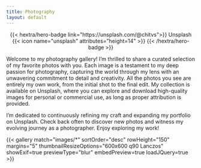 ```yaml
---
title: Photography
layout: default
---
```


<div style="text-align: center; margin-top: 1em;">
{{< hextra/hero-badge link="https://unsplash.com/@chitvs">}}
  <span>Unsplash</span>
  {{< icon name="unsplash" attributes="height=14" >}}
{{< /hextra/hero-badge >}}
</div>

<p>Welcome to my photography gallery! I’m thrilled to share a curated selection of my favorite photos with you. Each image is a testament to my deep passion for photography, capturing the world through my lens with an unwavering commitment to detail and creativity. All the photos you see are entirely my own work, from the initial shot to the final edit. My collection is available on Unsplash, where you can explore and download high-quality images for personal or commercial use, as long as proper attribution is provided.</p> 

<p> I’m dedicated to continuously refining my craft and expanding my portfolio on Unsplash. Check back often to discover new photos and witness my evolving journey as a photographer. Enjoy exploring my work!</p>

{{< gallery match="images/*" sortOrder="desc" rowHeight="150" margins="5" thumbnailResizeOptions="600x600 q90 Lanczos" showExif=true previewType="blur" embedPreview=true loadJQuery=true >}}

